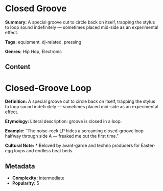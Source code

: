 # Closed Groove

**Summary:** A special groove cut to circle back on itself, trapping the stylus to loop sound indefinitely — sometimes placed mid-side as an experimental effect.

**Tags:** equipment, dj-related, pressing

**Genres:** Hip Hop, Electronic

## Content

# Closed-Groove Loop

**Definition:** A special groove cut to circle back on itself, trapping the stylus to loop sound indefinitely — sometimes placed mid-side as an experimental effect.

**Etymology:** Literal description: groove is closed in a loop.

**Example:** “The noise-rock LP hides a screaming closed-groove loop halfway through side A — freaked me out the first time.”

**Cultural Note:** * Beloved by avant-garde and techno producers for Easter-egg loops and endless beat beds.

## Metadata

- **Complexity:** intermediate
- **Popularity:** 5
